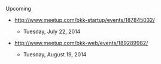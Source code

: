 Upcoming

- http://www.meetup.com/bkk-startup/events/187845032/
    - Tuesday, July 22, 2014

- http://www.meetup.com/bkk-web/events/189289982/
    - Tuesday, August 19, 2014
